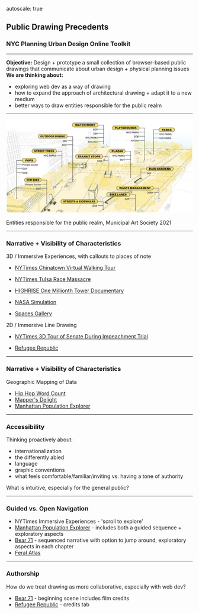 autoscale: true
## Public Drawing Precedents

### NYC Planning Urban Design Online Toolkit

---

**Objective:** Design + prototype a small collection of browser-based public drawings that communicate about urban design + physical planning issues
<br>
**We are thinking about:**
- exploring web dev as a way of drawing
- how to expand the approach of architectural drawing + adapt it to a new medium
- better ways to draw entities responsible for the public realm

---

![inline](publicrealm_MAS2021.png)

Entities responsible for the public realm, Municipal Art Society 2021

---
### Narrative + Visibility of Characteristics

3D / Immersive Experiences, with callouts to places of note

- [NYTimes Chinatown Virtual Walking Tour](https://www.nytimes.com/interactive/2020/12/02/arts/design/chinatown-virtual-walk-tour.html)

- [NYTimes Tulsa Race Massacre](https://www.nytimes.com/interactive/2021/05/24/us/tulsa-race-massacre.html)

- [HIGHRISE One Millionth Tower Documentary](http://highrise.nfb.ca/onemillionthtower/1mt_webgl.php)

- [NASA Simulation](https://eyes.nasa.gov/apps/mars2020/#/home?id=heading_alignment&time=2021-02-18T15:39:51.916-05:00)

- [Spaces Gallery](https://www.spaces.gallery/)

2D / Immersive Line Drawing

- [NYTimes 3D Tour of Senate During Impeachment Trial](https://www.nytimes.com/interactive/2020/01/23/us/politics/impeachment-senate-chamber-diagram.html)

- [Refugee Republic](https://refugeerepublic.submarinechannel.com/)

---
### Narrative + Visibility of Characteristics

Geographic Mapping of Data

- [Hip Hop Word Count](https://tahirhemphill.com/champagne/)
- [Mapper's Delight](https://www.rapresearchlab.com/mappers-delight)
- [Manhattan Population Explorer](http://manpopex.us/)

---
### Accessibility
Thinking proactively about: 
- internationalization
- the differently abled
- language
- graphic conventions
- what feels comfortable/familiar/inviting vs. having a tone of authority

What is intuitive, especially for the general public?

---
### Guided vs. Open Navigation

- NYTimes Immersive Experiences - 'scroll to explore'
- [Manhattan Population Explorer](http://manpopex.us/) - includes both a guided sequence + exploratory aspects
- [Bear 71](https://bear71vr.nfb.ca/) - sequenced narrative with option to jump around, exploratory aspects in each chapter
- [Feral Atlas](https://feralatlas.supdigital.org/)

---
### Authorship
How do we treat drawing as more collaborative, especially with web dev?

- [Bear 71](https://bear71vr.nfb.ca/) - beginning scene includes film credits
- [Refugee Republic](https://refugeerepublic.submarinechannel.com/) - credits tab


